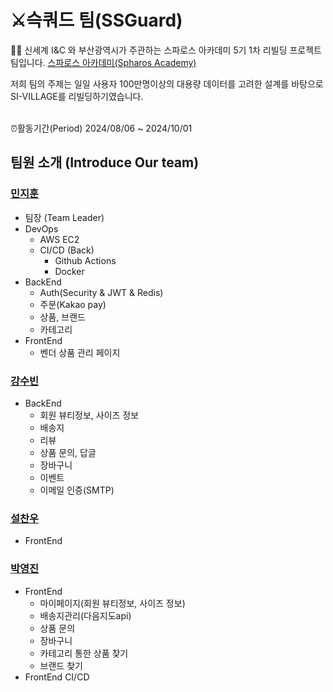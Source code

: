 

# ⚔️슥쿼드 팀(SSGuard)

 🙋‍♀️ 신세계 I&C 와 부산광역시가 주관하는 스파로스 아카데미 5기
1차 리빌딩 프로젝트 팀입니다.
[스파로스 아카데미(Spharos Academy)](https://swedu.spharosacademy.com/spharos_total.html)

저희 팀의 주제는 일일 사용자 100만명이상의 대용량 데이터를 고려한 설계를 바탕으로 SI-VILLAGE를 리빌딩하기였습니다. <br></br>

⏰활동기간(Period) 2024/08/06 ~ 2024/10/01

## 팀원 소개 (Introduce Our team)
  
### [민지훈](https://github.com/lazarus0320)
 - 팀장 (Team Leader)
 - DevOps
 	- AWS EC2
 	- CI/CD (Back)
		- Github Actions
		- Docker
 - BackEnd
	 - Auth(Security & JWT & Redis)
	 - 주문(Kakao pay) 
	 - 상품, 브랜드
	 - 카테고리
 - FrontEnd
	 - 벤더 상품 관리 페이지

### [강수빈]()
- BackEnd 
	- 회원 뷰티정보, 사이즈 정보
   	- 배송지
   	- 리뷰
   	- 상품 문의, 답글
   	- 장바구니
   	- 이벤트
   	- 이메일 인증(SMTP)

### [설찬우]()
- FrontEnd

### [박영진]()
- FrontEnd
  	- 마이페이지(회원 뷰티정보, 사이즈 정보)
   	- 배송지관리(다음지도api)
   	- 상품 문의
   	- 장바구니
   	- 카테고리 통한 상품 찾기
   	- 브랜드 찾기
- FrontEnd CI/CD
  
    
  
